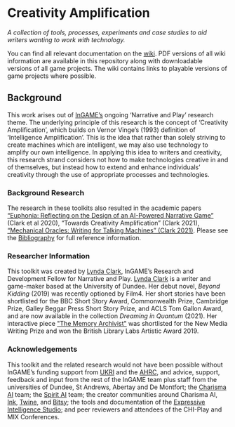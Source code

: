 # Creativity Amplification

*A collection of tools, processes, experiments and case studies to aid writers wanting to work with technology.*

You can find all relevant documentation on the [wiki](https://github.com/IngameDundee/CreativityAmplification/wiki). PDF versions of all wiki information are available in this repository along with downloadable versions of all game projects. The wiki contains links to playable versions of game projects where possible. 

## Background

This work arises out of [InGAME’s](https://www.innovationforgames.com/) ongoing ‘Narrative and Play’ research theme. The underlying principle of this research is the concept of ‘Creativity Amplification’, which builds on Vernor Vinge’s (1993) definition of ‘Intelligence Amplification’. This is the idea that rather than solely striving to create machines which are intelligent, we may also use technology to amplify our own intelligence. In applying this idea to writers and creativity, this research strand considers not how to make technologies creative in and of themselves, but instead how to extend and enhance individuals’ creativity through the use of appropriate processes and technologies.

### Background Research

The research in these toolkits also resulted in the academic papers [“Euphonia: Reflecting on the Design of an AI-Powered Narrative Game”](https://doi.org/10.1145/3383668.3419913) (Clark et al 2020), “Towards Creativity Amplification” (Clark 2021), [“Mechanical Oracles: Writing for Talking Machines” (Clark 2021)](https://www.youtube.com/watch?v=mkstioADojU). Please see the [Bibliography](https://github.com/IngameDundee/CreativityAmplification/wiki/Bibliography-and-Resources) for full reference information.

### Researcher Information

This toolkit was created by [Lynda Clark](https://discovery.dundee.ac.uk/en/persons/lynda-clark), InGAME’s Research and Development Fellow for Narrative and Play. [Lynda Clark](https://wouldyouliketochangethedifficultysetting.wordpress.com/about/) is a writer and game-maker based at the University of Dundee. Her debut novel, *Beyond Kidding* (2019) was recently optioned by Film4. Her short stories have been shortlisted for the BBC Short Story Award, Commonwealth Prize, Cambridge Prize, Galley Beggar Press Short Story Prize, and ACLS Tom Gallon Award, and are now available in the collection *Dreaming in Quantum* (2021). Her interactive piece ["The Memory Archivist"](https://notagoth.itch.io/the-memory-archivist) was shortlisted for the New Media Writing Prize and won the British Library Labs Artistic Award 2019.

### Acknowledgements

This toolkit and the related research would not have been possible without InGAME’s funding support from [UKRI](https://www.ukri.org/) and the [AHRC](https://ahrc.ukri.org/), and advice, support, feedback and input from the rest of the InGAME team plus staff from the universities of Dundee, St Andrews, Abertay and De Montfort; the [Charisma AI](https://charisma.ai/) team; the [Spirit AI](https://www.spiritai.com/) team; the creator communities around Charisma AI, [Ink](https://www.inklestudios.com/ink/), [Twine](https://www.twinery.org), and [Bitsy](https://make.bitsy.org/); the tools and documentation of the [Expressive Intelligence Studio](https://eis.ucsc.edu/); and peer reviewers and attendees of the CHI-Play and MIX Conferences.
